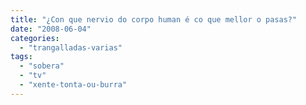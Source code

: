 ```yaml
---
title: "¿Con que nervio do corpo human é co que mellor o pasas?"
date: "2008-06-04"
categories: 
  - "trangalladas-varias"
tags: 
  - "sobera"
  - "tv"
  - "xente-tonta-ou-burra"
---
```



